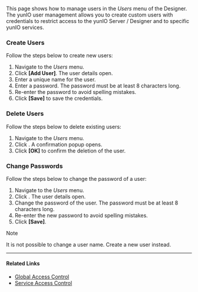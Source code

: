This page shows how to manage users in the *Users* menu of the Designer. The yunIO user management allows you to create custom users with credentials to restrict access to the yunIO Server / Designer and to specific yunIO services.

### Create Users

Follow the steps below to create new users:

1. Navigate to the *Users* menu.
1. Click **[Add User]**. The user details open.
1. Enter a unique name for the user.
1. Enter a password. The password must be at least 8 characters long.
1. Re-enter the password to avoid spelling mistakes.
1. Click **[Save]** to save the credentials.

### Delete Users

Follow the steps below to delete existing users:

1. Navigate to the *Users* menu.
1. Click . A confirmation popup opens.
1. Click **[OK]** to confirm the deletion of the user.

### Change Passwords

Follow the steps below to change the password of a user:

1. Navigate to the *Users* menu.
1. Click . The user details open.
1. Change the password of the user. The password must be at least 8 characters long.
1. Re-enter the new password to avoid spelling mistakes.
1. Click **[Save]**.

Note

It is not possible to change a user name. Create a new user instead.

______________________________________________________________________

#### Related Links

- [Global Access Control](../global-access/)
- [Service Access Control](../service-access/)
